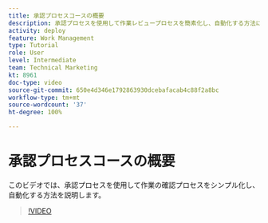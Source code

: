 ```yaml
---
title: 承認プロセスコースの概要
description: 承認プロセスを使用して作業レビュープロセスを簡素化し、自動化する方法について説明します。
activity: deploy
feature: Work Management
type: Tutorial
role: User
level: Intermediate
team: Technical Marketing
kt: 8961
doc-type: video
source-git-commit: 650e4d346e1792863930dcebafacab4c88f2a8bc
workflow-type: tm+mt
source-wordcount: '37'
ht-degree: 100%

---
```


# 承認プロセスコースの概要

このビデオでは、承認プロセスを使用して作業の確認プロセスをシンプル化し、自動化する方法を説明します。

>[!VIDEO](https://video.tv.adobe.com/v/335224/?quality=12&learn=on)
